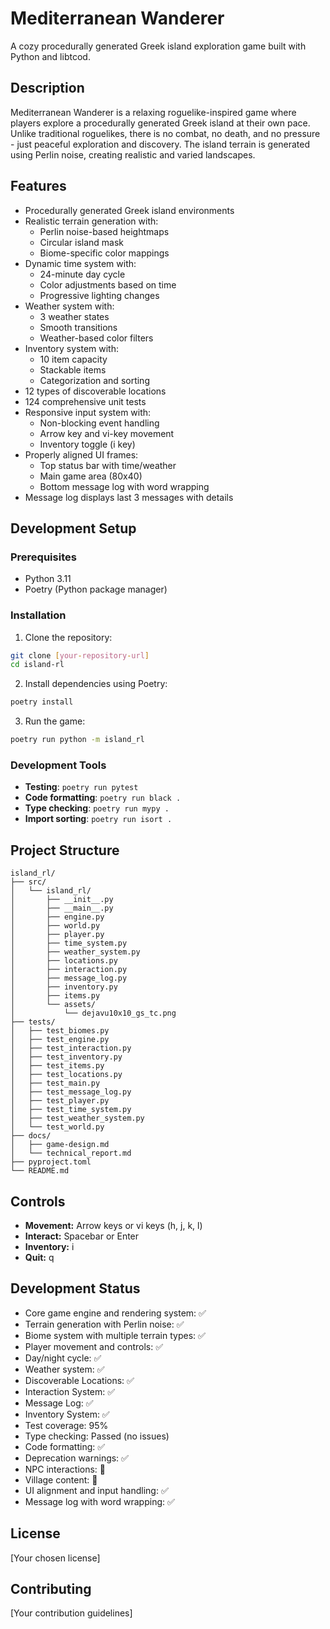 # Mediterranean Wanderer

A cozy procedurally generated Greek island exploration game built with Python and libtcod.

## Description

Mediterranean Wanderer is a relaxing roguelike-inspired game where players explore a procedurally generated Greek island at their own pace. Unlike traditional roguelikes, there is no combat, no death, and no pressure - just peaceful exploration and discovery. The island terrain is generated using Perlin noise, creating realistic and varied landscapes.

## Features

- Procedurally generated Greek island environments
- Realistic terrain generation with:
  - Perlin noise-based heightmaps
  - Circular island mask
  - Biome-specific color mappings
- Dynamic time system with:
  - 24-minute day cycle
  - Color adjustments based on time
  - Progressive lighting changes
- Weather system with:
  - 3 weather states
  - Smooth transitions
  - Weather-based color filters
- Inventory system with:
  - 10 item capacity
  - Stackable items
  - Categorization and sorting
- 12 types of discoverable locations
- 124 comprehensive unit tests
- Responsive input system with:
  - Non-blocking event handling
  - Arrow key and vi-key movement
  - Inventory toggle (i key)
- Properly aligned UI frames:
  - Top status bar with time/weather
  - Main game area (80x40)
  - Bottom message log with word wrapping
- Message log displays last 3 messages with details

## Development Setup

### Prerequisites

- Python 3.11
- Poetry (Python package manager)

### Installation

1. Clone the repository:
```bash
git clone [your-repository-url]
cd island-rl
```

2. Install dependencies using Poetry:
```bash
poetry install
```

3. Run the game:
```bash
poetry run python -m island_rl
```

### Development Tools

- **Testing**: `poetry run pytest`
- **Code formatting**: `poetry run black .`
- **Type checking**: `poetry run mypy .`
- **Import sorting**: `poetry run isort .`

## Project Structure

```
island_rl/
├── src/
│   └── island_rl/
│       ├── __init__.py
│       ├── __main__.py
│       ├── engine.py
│       ├── world.py
│       ├── player.py
│       ├── time_system.py
│       ├── weather_system.py
│       ├── locations.py
│       ├── interaction.py
│       ├── message_log.py
│       ├── inventory.py
│       ├── items.py
│       └── assets/
│           └── dejavu10x10_gs_tc.png
├── tests/
│   ├── test_biomes.py
│   ├── test_engine.py
│   ├── test_interaction.py
│   ├── test_inventory.py
│   ├── test_items.py
│   ├── test_locations.py
│   ├── test_main.py
│   ├── test_message_log.py
│   ├── test_player.py
│   ├── test_time_system.py
│   ├── test_weather_system.py
│   └── test_world.py
├── docs/
│   ├── game-design.md
│   └── technical_report.md
├── pyproject.toml
└── README.md
```

## Controls

- **Movement:** Arrow keys or vi keys (h, j, k, l)
- **Interact:** Spacebar or Enter
- **Inventory:** i
- **Quit:** q

## Development Status

- Core game engine and rendering system: ✅
- Terrain generation with Perlin noise: ✅
- Biome system with multiple terrain types: ✅
- Player movement and controls: ✅
- Day/night cycle: ✅
- Weather system: ✅
- Discoverable Locations: ✅
- Interaction System: ✅
- Message Log: ✅
- Inventory System: ✅
- Test coverage: 95%
- Type checking: Passed (no issues)
- Code formatting: ✅
- Deprecation warnings: ✅
- NPC interactions: 🚧
- Village content: 🚧
- UI alignment and input handling: ✅
- Message log with word wrapping: ✅

## License

[Your chosen license]

## Contributing

[Your contribution guidelines]
